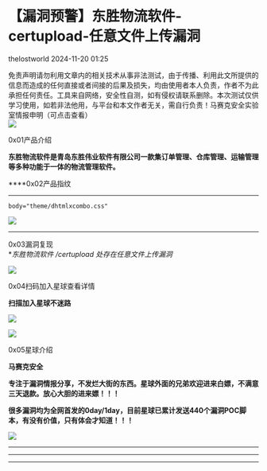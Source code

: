 #  【漏洞预警】东胜物流软件-certupload-任意文件上传漏洞   
 thelostworld   2024-11-20 01:25  
  
免责声明请勿利用文章内的相关技术从事非法测试，由于传播、利用此文所提供的信息而造成的任何直接或者间接的后果及损失，均由使用者本人负责，作者不为此承担任何责任。工具来自网络，安全性自测，如有侵权请联系删除。本次测试仅供学习使用，如若非法他用，与平台和本文作者无关，需自行负责！马赛克安全实验室情报申明（可点击查看）  
![](https://mmbiz.qpic.cn/mmbiz_png/wibiaOls7McRicPjtibQUDC6OnlQyWCzfd68f5ycicia6CCgOhrqkvHfLj5ajt2SKLnWoZSh219zUS3eTcERBwhxu9Dg/640?wx_fmt=other&from=appmsg&wxfrom=5&wx_lazy=1&wx_co=1&tp=webp "")  
  
  
0x01产品介绍  
  
**东胜物流软件是青岛东胜伟业软件有限公司一款集订单管理、仓库管理、运输管理等多种功能于一体的物流管理软件。**  
  
****0x02产品指纹  
****  
```
body="theme/dhtmlxcombo.css"
```  
  
![](https://mmbiz.qpic.cn/mmbiz_png/wibiaOls7McRibUicXEk76Pibia2v6sJ77pSbOp8G3FtwhBu6Sxs9FHpADJbV7jGEq5ZwFPTwbO72s0T9hQYRibzL7zkQ/640?wx_fmt=png&from=appmsg "")  
  
****  
0x03漏洞复现  
**东胜物流软件 */certupload 处存在任意文件上传漏洞**  
  
![](https://mmbiz.qpic.cn/mmbiz_png/wibiaOls7McRibUicXEk76Pibia2v6sJ77pSbOsJzl2icAvatSplOBRo6P4m0TYxjAol9YZeiczbjxO9pKWCsn9vKdr5ng/640?wx_fmt=png&from=appmsg "")  
  
0x04扫码加入星球查看详情  
  
**扫描加入星球不迷路**  
  
![](https://mmbiz.qpic.cn/mmbiz_png/wibiaOls7McRibMUiczLZevyribRn1qUpneDyfgJROGIibTVTjgVeErEr7icQzaVX1hBUfB2c4e2lUHP7EhUia0pvKe7Lg/640?wx_fmt=other&from=appmsg&wxfrom=5&wx_lazy=1&wx_co=1&tp=webp "")  
  
![](https://mmbiz.qpic.cn/mmbiz_png/wibiaOls7McRicPjtibQUDC6OnlQyWCzfd68iabQ9Vb5JGMNXqnzJTc28tomdyWugPkbLp6Kgc9tECG2XXPMTiafwTAw/640?wx_fmt=other&from=appmsg&wxfrom=5&wx_lazy=1&wx_co=1&tp=webp "")  
  
  
  
0x05星球介绍  
  
  
  
**马赛克安全**  
  
**专注于漏洞情报分享，不发烂大街的东西。星球外面的兄弟欢迎进来白嫖，不满意三天退款。放心大胆的进来嫖！！！**  
  
**很多漏洞均为全网首发的0day/1day，目前星球已累计发送440个漏洞POC脚本，有没有价值，只有体会才知道！！！**  
  
  
![](https://mmbiz.qpic.cn/mmbiz_png/wibiaOls7McR8kpbPfI7MzqMym38qXjrxZOLJCJwiadXUhF10gcSbRQXn1Zjr3IDn1EeLOtq32y3t9gsbHtpdLsaQ/640?wx_fmt=other&from=appmsg&tp=webp&wxfrom=5&wx_lazy=1&wx_co=1 "")  
  
****  
****  
****  
  
